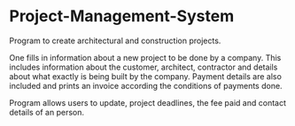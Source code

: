 # Project-Management-System

Program to create architectural and construction projects. 

One fills in information about a new project to be done by a company. This includes information about the
customer, architect, contractor and details about what exactly is being built by the company.
Payment details are also included and prints an invoice according the conditions of payments done. 

Program allows users to update, project deadlines, the fee paid and contact details of an person. 
